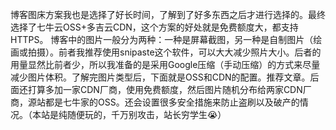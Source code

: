博客图床方案我也是选择了好长时间，了解到了好多东西之后才进行选择的。最终选择了七牛云OSS+多吉云CDN，这个方案的好处就是免费额度大，都支持HTTPS。
博客中的图片一般分为两种：一种是屏幕截图，另一种是自制图片（绘画或拍摄）。前者我推荐使用snipaste这个软件，可以大大减少照片大小。后者的用量显然比前者少，所以我准备的是采用Google压缩（手动压缩）的方式来尽量减少图片体积。了解完图片类型后，下面就是OSS和CDN的配置。推荐文章。后面还打算多加一家CDN厂商，使用免费额度，然后图片随机分布给两家CDN厂商，源站都是七牛家的OSS。还会设置很多安全措施来防止盗刷以及破产的情况。（本站是纯随便玩的，千万别攻击，站长穷学生😭）